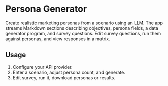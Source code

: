 # Persona Generator

Create realistic marketing personas from a scenario using an LLM. The app streams Markdown sections describing objectives, persona fields, a data generator program, and survey questions. Edit survey questions, run them against personas, and view responses in a matrix.

## Usage

1. Configure your API provider.
2. Enter a scenario, adjust persona count, and generate.
3. Edit survey, run it, download personas or results.
